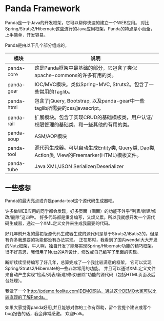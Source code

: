  Panda Framework
=================

Panda是一个Java的开发框架，它可以帮你快速的建立一个WEB应用。
对比Spring/Struts2/Hibernate这些流行的Java应用框架，Panda的特点是小而全，上手简单，开发容易。


Panda是由以下几个部分组成的。

 | 模块                   | 说明                                                                      |
 |----------------------- |---------------------------------------------------------------------------|
 | panda-core             | 这是Panda框架中最基础的部分，它包含了类似apache-commons的许多有用的类。   |
 | panda-gear             | IOC/MVC模块。类似Spring-MVC, Struts2。包含了一些常用的Taglib。            |
 | panda-html             | 包含了jQuery, Bootstrap, 以及panda-gear中一些taglib所需要的css/javascript。|
 | panda-rail             | 扩展模块。包含了实现CRUD的基础模板类，用户认证/权限管理的基础类，和一些其他的有用的类。|
 | panda-soup             | ASM/AOP模块                                                               |
 | panda-tool             | 源代码生成器。可以自动生成Entity类, Query类, Dao类, Action类, View的Freemarker(HTML)模板文件。 |
 | panda-tube             | Java XML/JSON Serializer/Deserializer                                     |



一些感想
---------------------------

Panda的最大亮点或许是panda-tool这个源代码生成器吧。

许多做WEB应用的同学都会发现，好多页面（画面）的功能不外乎“列表/新建/修改/删除”这四种。
好多代码都是重复编写，又烦又累。所以我就想开发一个源代码生成器，通过一个XML定义文件来生成我需要的代码。  

好几年前开发的最初版源代码生成器生成的源代码是基于Struts2/iBatis2的，但是有许多我想要的功能都没有办法实现。
正在那时，我看到了国内wendal大大开发的Nutz框架，牛人啊，独自开发了能够实现Spring/Hibernate功能的精巧框架。
很不好意思，我借用了Nutz的API设计，修改或自己编写了里面的实现。

断断续续坚持编写了好几年，总算完成了一个我比较满意的框架。
它可以实现Spring/Struts2/Hibernate的一些非常常用的功能。
并且可以通过XML定义文件来自动产生实现“检索/列表/新建/修改/删除”功能的源代码（包括HTML页面及后台处理）。

我做了一个[http://pdemo.foolite.com]DEMO网站，通过这个DEMO大家可以比较直观的了解Panda。


如果大家觉得panda好用,并且能够对你的工作有帮助，留个言提个建议或写个bug报告的话，我会非常感激。
欢迎Folk。


